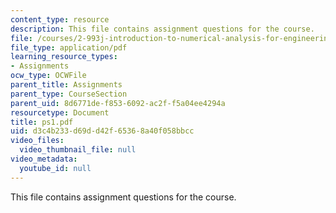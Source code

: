 ```yaml
---
content_type: resource
description: This file contains assignment questions for the course.
file: /courses/2-993j-introduction-to-numerical-analysis-for-engineering-13-002j-spring-2005/d3c4b233d69dd42f65368a40f058bbcc_ps1.pdf
file_type: application/pdf
learning_resource_types:
- Assignments
ocw_type: OCWFile
parent_title: Assignments
parent_type: CourseSection
parent_uid: 8d6771de-f853-6092-ac2f-f5a04ee4294a
resourcetype: Document
title: ps1.pdf
uid: d3c4b233-d69d-d42f-6536-8a40f058bbcc
video_files:
  video_thumbnail_file: null
video_metadata:
  youtube_id: null
---
```

This file contains assignment questions for the course.

